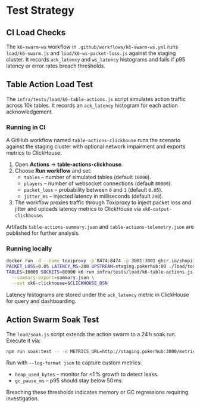 # Test Strategy

## CI Load Checks

The `k6-swarm-ws` workflow in `.github/workflows/k6-swarm-ws.yml` runs `load/k6-swarm.js` and `load/k6-ws-packet-loss.js` against the staging cluster. It records `ack_latency` and `ws_latency` histograms and fails if p95 latency or error rates breach thresholds.

## Table Action Load Test

The `infra/tests/load/k6-table-actions.js` script simulates action traffic across 10k tables. It records an `ack_latency` histogram for each action acknowledgement.

### Running in CI

A GitHub workflow named `table-actions-clickhouse` runs the scenario against the staging cluster with optional network impairment and exports metrics to ClickHouse.

1. Open **Actions** → **table-actions-clickhouse**.
2. Choose **Run workflow** and set:
   - `tables` – number of simulated tables (default `10000`).
   - `players` – number of websocket connections (default `80000`).
   - `packet_loss` – probability between `0` and `1` (default `0.05`).
   - `jitter_ms` – injected latency in milliseconds (default `200`).
3. The workflow proxies traffic through Toxiproxy to inject packet loss and jitter and uploads latency metrics to ClickHouse via `xk6-output-clickhouse`.

Artifacts `table-actions-summary.json` and `table-actions-telemetry.json` are published for further analysis.

### Running locally

```bash
docker run -d --name toxiproxy -p 8474:8474 -p 3001:3001 ghcr.io/shopify/toxiproxy
PACKET_LOSS=0.05 LATENCY_MS=200 UPSTREAM=staging.pokerhub:80 ./load/toxiproxy.sh
TABLES=10000 SOCKETS=80000 k6 run infra/tests/load/k6-table-actions.js \
  --summary-export=summary.json \
  --out xk6-clickhouse=$CLICKHOUSE_DSN
```

Latency histograms are stored under the `ack_latency` metric in ClickHouse for query and dashboarding.

## Action Swarm Soak Test

The `load/soak.js` script extends the action swarm to a 24 h soak run. Execute it via:

```bash
npm run soak:test -- -e METRICS_URL=http://staging.pokerhub:3000/metrics
```

Run with `--log-format json` to capture custom metrics:

- `heap_used_bytes` – monitor for <1 % growth to detect leaks.
- `gc_pause_ms` – p95 should stay below 50 ms.

Breaching these thresholds indicates memory or GC regressions requiring investigation.
